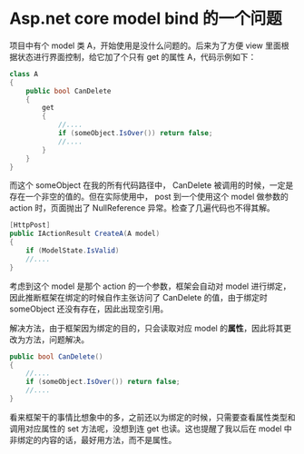 # Asp.net core model bind 的一个问题

项目中有个 model 类 A，开始使用是没什么问题的。后来为了方便 view 里面根据状态进行界面控制，给它加了个只有 get 的属性 A，代码示例如下：

```csharp
class A
{
    public bool CanDelete
    {
        get
        {
            //....
            if (someObject.IsOver()) return false;
            //....
        }
    }
}
```

而这个 someObject 在我的所有代码路径中， CanDelete 被调用的时候，一定是存在一个非空的值的。但在实际使用中， post 到一个使用这个 model 做参数的 action 时，页面抛出了 NullReference 异常。检查了几遍代码也不得其解。

```csharp
[HttpPost]
public IActionResult CreateA(A model)
{
    if (ModelState.IsValid)
    //....
}
```

考虑到这个 model 是那个 action 的一个参数，框架会自动对 model 进行绑定，因此推断框架在绑定的时候自作主张访问了 CanDelete 的值，由于绑定时 someObject 还没有存在，因此出现空引用。

解决方法，由于框架因为绑定的目的，只会读取对应 model 的**属性**，因此将其更改为方法，问题解决。

```csharp
public bool CanDelete()
{
    //....
    if (someObject.IsOver()) return false;
    //....
}
```

看来框架干的事情比想象中的多，之前还以为绑定的时候，只需要查看属性类型和调用对应属性的 set 方法呢，没想到连 get 也读。这也提醒了我以后在 model 中非绑定的内容的话，最好用方法，而不是属性。